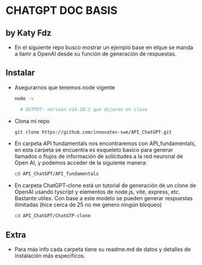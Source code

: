 # CHATGPT DOC BASIS
## by Katy Fdz

- En el siguiente repo busco mostrar un ejemplo base en elque se manda a llamr a OpenAI desde su función de generación de respuestas. 

## Instalar

- Asegurarnos que tenemos node vigente
  ```bash
  node -v
  ```
  ```bash
    # OUTPUT: versión v14.18.3 que dijeron en clase
  ```
  
- Clona mi repo
  ```bash
  git clone https://github.com/innovatec-swe/API_ChatGPT.git
  ```
- En carpeta API fundamentals nos encontraremos con API_fundamentals, en esta carpeta se encuentra es esqueleto basico para generar llamados o flujos de información de solicitudes a la red neuronal de Open AI, y podemos acceder de la siguiente manera: 

  ```bash
  cd API_ChatGPT/API_fundamentals
  ```
- En carpeta ChatGPT-clone está un tutorial de generación de un clone de OpenAI usando tyscript y elementos de node.js, vite, express, etc. Bastante utiles. Con base a este modelo se pueden generar respuestas ilimitadas (hice cerca de 25 no me genero ningún bloqueo)

  ```bash
  cd API_ChatGPT/ChatGTP-clone
  ```

## Extra

- Para más info cada carpeta tiene su readme.md de datos y detalles de instalación más específicos.


